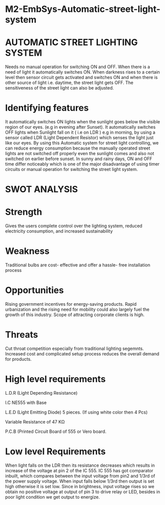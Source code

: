 # M2-EmbSys-Automatic-street-light-system
# AUTOMATIC STREET LIGHTING SYSTEM

Needs no manual operation for switching ON and OFF. When there is a need of light it automatically switches ON.
When darkness rises to a certain level then sensor circuit gets activated and switches ON and when there is other source of light i.e. daytime, the street light gets OFF. 
The sensitiveness of the street light can also be adjusted.

# Identifying features

It automatically switches ON lights when the sunlight goes below the visible region of our eyes. (e.g in evening after Sunset). 
It automatically switches OFF lights when Sunlight fall on it  ( i.e on LDR ) e.g in morning, 
by using a sensor called LDR (Light Dependent Resistor) which senses the light just like our eyes.
By using this Automatic system for street light controlling, we can reduce energy consumption because the manually operated street lights
are not switched off properly even the sunlight comes and also not switched on earlier before sunset. 
In sunny and rainy days, ON  and OFF time differ noticeably which is one of the major disadvantage of using timer circuits or
manual operation for switching the street light system.

# SWOT ANALYSIS

# Strength
Gives the users complete
control over the lighting
system, reduced electricity
consumption, and increased
sustainability

# Weakness
Traditional bulbs are cost-
effective and offer a hassle-
free installation process

# Opportunities
Rising government incentives for
energy-saving products. Rapid
urbanization and the rising need
for mobility could also largely fuel
the growth of this industry.
Scope of attracting corporate
clients is high.

# Threats
Cut throat competition
especially from traditional
lighting segemnts.
Increased cost and
complicated setup process
reduces the overall
demand for products.

# High level requirements

L.D.R (Light Depending Resistance)

I.C NE555 with Base

L.E.D (Light Emitting Diode) 5 pieces. (If using  white color then 4 Pcs)

Variable Resistance of 47 KΩ

P.C.B (Printed Circuit Board of 555 or Vero board.

# Low level Requirements

When light falls on the LDR then its resistance decreases which results in increase of the voltage at pin 2 of the IC 555.
IC 555 has got comparator inbuilt, which compares between the input voltage from pin2 and 1/3rd of the power supply voltage.
When input falls below 1/3rd then output is set high otherwise it is set low. Since in brightness, input voltage rises so we obtain
no positive voltage at output of pin 3 to drive relay or LED, besides in poor light condition we get output to energize.

